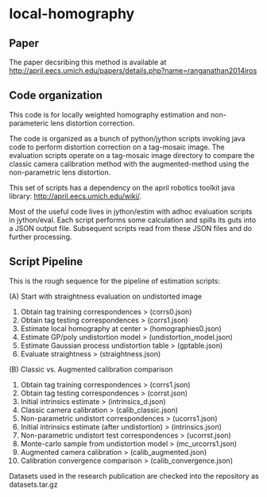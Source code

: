 local-homography
================

Paper
----
The paper decsribing this method is available at http://april.eecs.umich.edu/papers/details.php?name=ranganathan2014iros

Code organization
----
This code is for locally weighted homography estimation and non-parameteric lens
distortion correction.

The code is organized as a bunch of python/jython scripts invoking java code to
perform distortion correction on a tag-mosaic image. The evaluation scripts
operate on a tag-mosaic image directory to compare the classic camera calibration
method with the augmented-method using the non-parametric lens distortion.

This set of scripts has a dependency on the april robotics toolkit java library:
http://april.eecs.umich.edu/wiki/.

Most of the useful code lives in jython/estim with adhoc evaluation scripts in
jython/eval. Each script performs some calculation and spills its guts into a
JSON output file. Subsequent scripts read from these JSON files and do further
processing.


Script Pipeline
----

This is the rough sequence for the pipeline of estimation scripts:

(A) Start with straightness evaluation on undistorted image

1. Obtain tag training correspondences              > (corrs0.json)
2. Obtain tag testing correspondences               > (corrs1.json)
3. Estimate local homography at center              > (homographies0.json)
4. Estimate GP/poly undistortion model              > (undistortion_model.json)
5. Estimate Gaussian process undistortion table     > (gptable.json)
6. Evaluate straightness                            > (straightness.json)

(B) Classic vs. Augmented calibration comparison

1. Obtain tag training correspondences              > (corrs1.json)
2. Obtain tag testing correspondences               > (corrst.json)
3. Initial intrinsics estimate                      > (intrinsics_d.json)
4. Classic camera calibration                       > (calib_classic.json)
5. Non-parametric undistort correspondences         > (ucorrs1.json)
6. Initial intrinsics estimate (after undistortion) > (intrinsics.json)
7. Non-parametric undistort test correspondences    > (ucorrst.json)
8. Monte-carlo sample from undistortion model       > (mc_urcorrs1.json)
9. Augmented camera calibration                     > (calib_augmented.json)
10. Calibration convergence comparison              > (calib_convergence.json)

Datasets used in the research publication are checked into the repository as datasets.tar.gz
